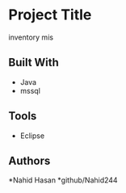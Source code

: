 # Project Title
inventory mis

## Built With

* Java
* mssql
## Tools
* Eclipse

## Authors

*Nahid Hasan
*github/Nahid244



